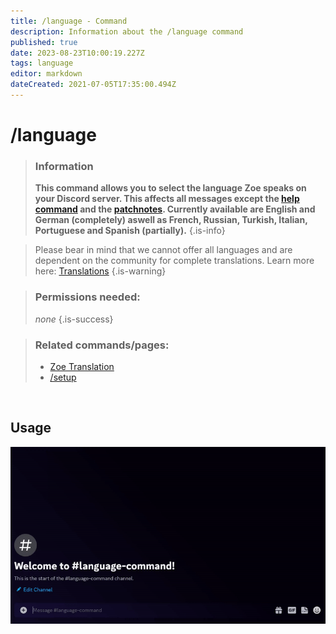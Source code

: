 ```yaml
---
title: /language - Command
description: Information about the /language command
published: true
date: 2023-08-23T10:00:19.227Z
tags: language
editor: markdown
dateCreated: 2021-07-05T17:35:00.494Z
---
```


# /language

>### Information
>**This command allows you to select the language Zoe speaks on your Discord server. This affects all messages except the [help command](/en/commands/important/help) and the [patchnotes](/en/commands/other/patchNotes).
Currently available are English and German (completely) aswell as French, Russian, Turkish, Italian, Portuguese and Spanish (partially).**
>{.is-info}

>Please bear in mind that we cannot offer all languages and are dependent on the community for complete translations. Learn more here: [Translations](https://wiki.zoe-discord-bot.ch/en/translation)
>{.is-warning}

>### Permissions needed:
>*none*
>{.is-success}

>### Related commands/pages:
>-   [Zoe Translation](/en/translation/)
>-   [/setup](/en/commands/important/setup/)

<br>

## Usage

![](/new_language.gif)